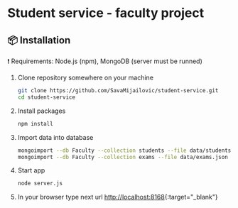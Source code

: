 # Student service - faculty project

## :package: Installation
:exclamation: Requirements: Node.js (npm), MongoDB (server must be runned)

1. Clone repository somewhere on your machine

    ```sh
    git clone https://github.com/SavaMijailovic/student-service.git
    cd student-service

    ```
2. Install packages

    ```sh
    npm install

    ```
3. Import data into database

    ```sh
    mongoimport --db Faculty --collection students --file data/students.json
    mongoimport --db Faculty --collection exams --file data/exams.json
    ```

4. Start app

    ```sh
    node server.js

    ```

5. In your browser type next url [http://localhost:8168](http://localhost:8168){:target="_blank"}